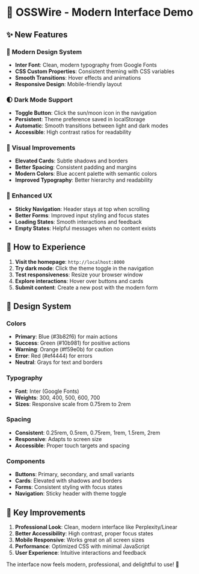 # 🎨 OSSWire - Modern Interface Demo

## ✨ New Features

### 🎯 **Modern Design System**
- **Inter Font**: Clean, modern typography from Google Fonts
- **CSS Custom Properties**: Consistent theming with CSS variables
- **Smooth Transitions**: Hover effects and animations
- **Responsive Design**: Mobile-friendly layout

### 🌓 **Dark Mode Support**
- **Toggle Button**: Click the sun/moon icon in the navigation
- **Persistent**: Theme preference saved in localStorage
- **Automatic**: Smooth transitions between light and dark modes
- **Accessible**: High contrast ratios for readability

### 🎨 **Visual Improvements**
- **Elevated Cards**: Subtle shadows and borders
- **Better Spacing**: Consistent padding and margins
- **Modern Colors**: Blue accent palette with semantic colors
- **Improved Typography**: Better hierarchy and readability

### 🔧 **Enhanced UX**
- **Sticky Navigation**: Header stays at top when scrolling
- **Better Forms**: Improved input styling and focus states
- **Loading States**: Smooth interactions and feedback
- **Empty States**: Helpful messages when no content exists

## 🚀 **How to Experience**

1. **Visit the homepage**: `http://localhost:8000`
2. **Try dark mode**: Click the theme toggle in the navigation
3. **Test responsiveness**: Resize your browser window
4. **Explore interactions**: Hover over buttons and cards
5. **Submit content**: Create a new post with the modern form

## 🎨 **Design System**

### Colors
- **Primary**: Blue (#3b82f6) for main actions
- **Success**: Green (#10b981) for positive actions
- **Warning**: Orange (#f59e0b) for caution
- **Error**: Red (#ef4444) for errors
- **Neutral**: Grays for text and borders

### Typography
- **Font**: Inter (Google Fonts)
- **Weights**: 300, 400, 500, 600, 700
- **Sizes**: Responsive scale from 0.75rem to 2rem

### Spacing
- **Consistent**: 0.25rem, 0.5rem, 0.75rem, 1rem, 1.5rem, 2rem
- **Responsive**: Adapts to screen size
- **Accessible**: Proper touch targets and spacing

### Components
- **Buttons**: Primary, secondary, and small variants
- **Cards**: Elevated with shadows and borders
- **Forms**: Consistent styling with focus states
- **Navigation**: Sticky header with theme toggle

## 🌟 **Key Improvements**

1. **Professional Look**: Clean, modern interface like Perplexity/Linear
2. **Better Accessibility**: High contrast, proper focus states
3. **Mobile Responsive**: Works great on all screen sizes
4. **Performance**: Optimized CSS with minimal JavaScript
5. **User Experience**: Intuitive interactions and feedback

The interface now feels modern, professional, and delightful to use! 🎉 